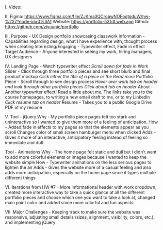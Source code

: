 I.
Video:

II.
Figma: https://www.figma.com/file/ZJKma3QCroawNOFogtgduW/hw-%237?node-id=0%3A1
Website: https://portfolio-531df.web.app
Github: https://github.com/ziyuunie/portfolio

III.
Purpose - UX Design portfolio showcasing classwork
Information - Capabilities regarding design, what I have experience with, thought process when creating
Interesting/Engaging - Typewriter effect, Fade in effect
Target Audience - Anyone interested in seeing my work, hiring managers, UX designers

IV.
Landing Page - Watch typewriter effect
*Scroll down for fade in*
Work Slider - Click through three portfolio pieces and see short blurb and final product mockup
*Click either the title of a piece or the Read more*
Portfolio Piece - Scroll through to see design process
*Hover over work tab on header and look through other portfolio pieces*
*Click about tab on header*
About - Another typewriter effect! Read a little about me. The links take you to the course homepages, to writing a new email draft to me, or to my LinkedIn
*Click resume tab on header*
Resume - Takes you to a public Google Drive PDF of my resume

V.
Tool - jQuery
Why - My portfolio piece pages felt too stark and uninteractive so I wanted to give them more of a feeling of anticipation.
How - Added fade in effects to my pages so that the elements appear as you scroll
Changes color of small screen hamburger menu when clicked
Adds - Gives it more of an interactive, anticipatory feeling instead of feeling so immediate and dull

Tool - Animations
Why - The home page felt static and dull but I didn't want to add more colorful elements or images because I wanted to keep the website simple
How - Typewriter animations on the less serious pages to lighten the air
Adds - Gives the website more of a casual feeling and also adds more anticipation, especially on the home page since it types multiple different things

VI.
Iterations from HW #7 - More informational header with work dropdown, created more interactive way to take a quick glance at all the different portfolio pieces and choose which one you want to take a look at, changed main point color and added some more colorful and fun aspects

VII.
Major Challenges - Keeping track to make sure the website was responsive, adjusting small details (sizes, alignment, visibility, colors, etc.), and implementing jQuery